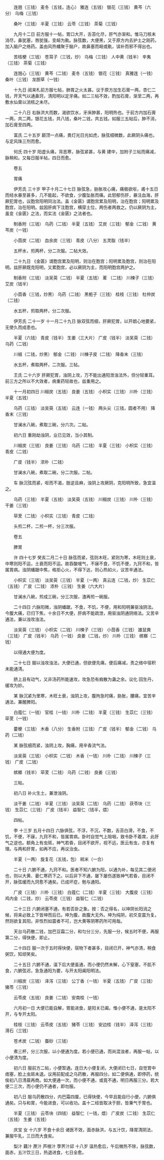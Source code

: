 <!-- { "loadSidebar": true } -->
　　连翘（三钱） 麦冬（五钱，连心） 雅连（五钱） 银花（三钱） 黄芩（六分） 乌梅（三钱）

　　桑叶（三钱） 半夏（三钱） 云苓（三钱） 茶菊（三钱）

　　九月十二日 前方服十一帖，胃口大开，舌苔化尽，肝气亦渐和。惟马刀核未消尽，鼻犹塞，唇犹强，变衄为鼽。脉弦数，大便黑，又于原方内去护土之刚药，加入脑户之络药。盖由风热蟠聚于脑户，故鼻塞而衄或鼽，误补而邪不得出也。

　　苦桔梗（三钱） 苍耳子（三钱，炒） 乌梅（三钱） 人中黄（钱半） 辛夷（三钱） 茶菊（三钱）

　　连翘心（三钱） 黄芩（二钱） 麦冬（五钱） 银花（三钱） 真雅连（一钱） 桑叶（三钱） 龙胆草（一钱）

　　十九日 阅来札前方服七帖，肺胃之火太甚。议于原方加生石膏一两，杏仁二钱，开天气以通鼻窍，清阳明以定牙痛。如二三帖不效，酌加石膏，渐至二两，再敷水仙膏以消核之未尽。

　　二十八日 右脉洪大而数，渴欲饮水，牙床肿甚，阳明热也。于前方内加石膏一两，共二两，银花五钱，共八钱，桑叶二钱，共五钱。如服三五帖后，肿不消，加石膏至四两。

　　富氏 二十五岁 巅顶一点痛，畏灯光日光如虎，脉弦细微数，此厥阴头痛也，与定风珠三剂而愈。

　　何氏 四十岁 阳虚头痛，背恶寒，脉弦紧甚，与黄 建中，加附子三帖而痛减，脉稍和。又每日服半帖，四日而愈。

　　卷五

　　胃痛

　　伊芳氏 三十岁 甲子十月二十七日 脉弦急，胁胀攻心痛，痛极欲呕，甫十五日而经水暴至甚多，几不能起，不欲食，少腹坠胀而痛。此怒郁伤肝，暴注血海，肝厥犯胃也，议胞宫阳明同治法。盖《金匮》谓胞宫累及阳明，治在胞宫；阳明累及胞宫，治在阳明。兹因肝病下注胞宫，横穿土位，两伤者两救之。仍以厥阴为主，虽变《金匮》之法，而实法《金匮》之法者也。

　　制香附（三钱） 乌药（二钱） 半夏（五钱） 艾炭（三钱） 郁金（二钱） 黄芩炭（一钱）

　　小茴炭（二钱） 血余炭（三钱） 青皮（八分） 五灵脂（钱半）

　　五杯水，煎两杯，分二次服。二帖大效。

　　二十九日 《金匮》谓胞宫累及阳明，则治在胞宫；阳明累及胞宫，则治在阳明。兹肝厥既克阳明，又累胞宫，必以厥阴为主，而阳明胞宫两护之。

　　制香附（三钱） 淡吴萸（二钱） 半夏（五钱） 萆 （二钱） 川楝子（三钱） 艾炭（钱半）

　　小茴香（三钱，炒黑） 乌药（二钱） 黑栀子（三钱） 桂枝（三钱） 杜仲炭（二钱）

　　水五杯，煎取两杯，分二次服。

　　伊芳氏 二十一岁 十一月二十九日 脉双弦而细，肝厥犯胃，以开朗心地要紧，无使久而成患也。

　　半夏（六钱） 青皮（钱半） 生姜（三大片） 广皮（钱半） 淡吴萸（二钱） 乌药（二钱）

　　川椒（二钱，炒黑） 郁金（二钱） 川楝子皮（二钱） 降香末（三钱）

　　水五杯，煮取两杯，二次服。三帖。

　　王氏 二十六岁 肝厥犯胃，浊阴上攻，万不能出通阳泄浊法外，但分轻重耳。前三方之所以不大效者，病重药轻故也，兹重用之。

　　十一月初四日 川椒炭（五钱） 良姜（五钱） 小枳实（三钱） 川朴（三钱） 半夏（五钱）

　　乌药（三钱） 淡吴萸（五钱） 云连（一钱） 两头尖（三钱，圆者不用） 降香末（三钱）

　　甘澜水八碗，煮取三碗，分六次。二帖。

　　初六日 重刚劫浊阴，业已见效，当小其制。

　　川椒炭（三钱） 良姜（三钱） 乌药（二钱） 半夏（三钱） 小枳实（三钱） 青皮（二钱）

　　广皮（钱半） 浓朴（二钱）

　　甘澜水八碗，煮取二碗，分二次服。二帖。

　　车 脉沉弦而紧，呕而不渴，肢逆且麻，浊阴上攻厥阴，克阳明所致，急宜温之。

　　乌药（三钱） 半夏（五钱） 淡吴萸（五钱） 川椒炭（三钱） 川朴（三钱） 干姜（三钱）

　　荜茇（二钱） 小枳实（三钱） 青皮（二钱）

　　头煎二杯，二煎一杯，分三次服。

　　卷五

　　脾胃

　　许 四十七岁 癸亥二月二十日 脉弦而紧，弦则木旺，紧则为寒，木旺则土衰，中寒则阳不运，土衰而阳不运。故吞酸嗳气，不寐不食，不饥不便，九窍不和，皆属胃病。浊阴蟠踞中焦，格拒心火，不得下达，则心热如火，议苦辛通法。

　　小枳实（三钱） 淡吴萸（三钱） 半夏（一两） 真云连（二钱，炒） 生苡仁（五钱） 广皮（二钱） 浓朴（三钱） 生姜（六大片）

　　甘澜水八碗，煎成三碗，分三次服，渣再煎一碗服。

　　二十四日 六脉阳微，浊阴蟠踞，不食，不饥，不便，用和阳明兼驱浊阴法。今腹大痛，已归下焦，十余日不大便，肝病不能疏泄，用驱浊阴通阴络法。又苦辛通法，兼以浊攻浊法。

　　淡吴萸（三钱） 小枳实（二钱） 川楝子（三钱） 小茴香（三钱） 雄鼠粪（三钱） 广皮（钱半） 乌药（一钱） 良姜（二钱，炒） 川朴（三钱） 槟榔（二钱）

　　以得通大便为度。

　　二十七日 服以浊攻浊法，大便已通，但欲便先痛，便后痛减，责之络中宿积未能通清。

　　脐上且有动气，又非汤药所能速攻，攻急恐有瘕散为蛊之余。议化 回生丹，缓攻为妙。

　　某 脉沉紧为里寒，木旺土衰，浊阴上攻，腹拘急时痛，胁胀，腰痛，宜苦辛通法，兼醒脾阳。

　　白蔻仁（一钱） 官桂（一钱） 川朴（二钱） 半夏（三钱） 生苡仁（三钱） 荜茇（一钱）

　　藿梗（三钱） 木香（八分） 生香附（三钱） 广皮（钱半） 郁金（二钱） 乌药（二钱）

　　某 脉弦细而紧，浊阴上攻，胸痛，用辛香流气法。

　　淡吴萸（三钱） 小枳实（二钱） 木香（一钱） 川朴（二钱） 川楝子（三钱） 广皮（二钱）

　　槟榔（钱半） 荜茇（二钱） 乌药（二钱） 良姜（三钱）

　　三帖。

　　初八日 补火生土，兼泄浊阴。

　　淡干姜（二钱） 半夏（三钱） 淡吴萸（二钱） 乌药（二钱） 茯苓块（三钱） 生苡仁（三钱） 广皮（钱半） 益智仁（钱半，煨）

　　四帖。

　　李 十三岁 五月十四日 六脉俱弦，不浮，不沉，不数，舌苔白滑，不食，不饥，不便，不寐，九窍不和，皆属胃病。卧时自觉气上阻咽，致令卧不着席，此肝气之逆也。额角上有虫斑，神气若昏，目闭不欲开，视不远，医云有虫，亦复有理。与两和肝胃，如再不应，再议治虫。

　　半夏（一两） 旋复花（五钱，包） 秫米（一合）

　　二十日 六腑不通，九窍不和。医者不知六腑为阳，以通为补，每见其二便闭也，则以大黄、蒌仁寒药下之。以后非下不通，屡下屡伤遂致神气若昏，目闭不开，脉弦缓而九窍愈不通矣。已成坏症，勉与通阳。

　　广皮（三钱） 川朴（三钱） 白蔻仁（二钱） 半夏（三钱） 大腹皮（三钱） 鸡内金（二钱，炒） 云苓皮（三钱） 益智仁（二钱）

　　二十三日 六腑闭塞不通，有若否卦之象。按：否之得名，以坤阴长阳消之候，将来必致上下皆坤而后已。坤为腹，故腹大无外。坤为纯阴，初爻变震为复。然则欲复其阳，非性烈如震者不可，岂大黄等阴寒药所可用哉。

　　天台乌药散二钱，加巴豆霜二分，和匀分三分，先服一分，候五时不便，再服第二分，得快便，即止。

　　二十四日 服一次于五时得快便，宿物下者甚多，目闭已开，神气亦清，稍食粥饮，知顽笑矣。

　　二十五日 六腑不通，温下后大便虽通，而小便仍然未解，心下窒塞，不肌不食，六腑弦迟，急急通阳为要，与开太阳阖阳明法。

　　川椒炭（三钱） 泽泻（三钱） 公丁香（一钱） 半夏（五钱） 广皮（三钱） 猪苓（三钱）

　　云苓皮（五钱） 良姜（二钱） 安南桂（一钱）

　　六月初一日 大便已能自解，胃能进食，是阳关已阖。惟小便不通，是太阳不开，与专开太阳。

　　桂枝（三钱） 云苓皮（五钱） 猪苓（三钱） 安边桂（钱半） 泽泻（三钱） 滑石（三钱）

　　苍术炭（二钱） 蚕砂（三钱）

　　煮三杯，分三次服，以小便通为度。若小便已通，而尚混浊者，再服一帖，以小便清为度。

　　初六日 服前方二帖，小便暂通。连日大小便复闭，大便闭已七日，自觉胃中痞塞，脸上虫斑未退。议用前配成之乌药散，再服四分。如二便俱通，即停药，统俟初八日清晨再商。如大便通一次，而小便不通，或竟不通，明日再服三分。若大便二三次，而小便仍不通者，即勿服。

　　初八日 服乌药散四分，内巴霜四厘，已得快便，今早且能自行小便，六腑俱通矣。只与和胃，今能进食，可以收功。盖十二经皆取决于胆，皆秉气于胃也。

　　半夏（三钱） 云苓块（四钱） 益智仁（一钱，煨） 广皮炭（二钱） 生苡仁（五钱） 生姜（五钱）

　　庆宝 女 十六岁 不食十余日 诸医不效，面赤脉洪，与五汁饮，降胃清阴法，兼服牛乳，三日而大食矣。

　　梨汁 藕汁 蔗汁 芦根汁 荸荠汁邱 十八岁 温热愈后，午后微热不除，脉弦数，面赤，五汁饮三日，热退进食，七日全愈。

　　
